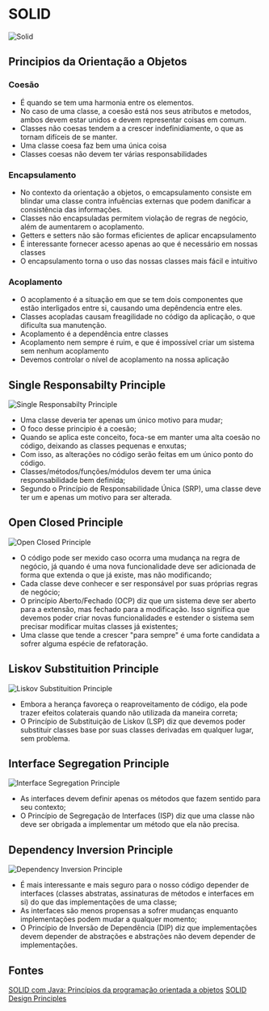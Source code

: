 # SOLID

![Solid](https://thedavidmasters.files.wordpress.com/2018/10/solid-principles.jpg)

## Principios da Orientação a Objetos

### Coesão

* É quando se tem uma harmonia entre os elementos. 
* No caso de uma classe, a coesão está nos seus atributos e metodos, ambos devem estar unidos e devem representar coisas em comum. 
* Classes não coesas tendem a a crescer indefinidiamente, o que as tornam difíceis de se manter.
* Uma classe coesa faz bem uma única coisa
* Classes coesas não devem ter várias responsabilidades

### Encapsulamento

* No contexto da orientação a objetos, o emcapsulamento consiste em blindar uma classe contra infuências externas que podem danificar a consistência das informações.
* Classes não encapsuladas permitem violação de regras de negócio, além de aumentarem o acoplamento.
* Getters e setters não são formas eficientes de aplicar encapsulamento
* É interessante fornecer acesso apenas ao que é necessário em nossas classes
* O encapsulamento torna o uso das nossas classes mais fácil e intuitivo

### Acoplamento

* O acoplamento é a situação em que se tem dois componentes que estão interligados entre si, causando uma depêndencia entre eles.
* Classes acopladas causam freagilidade no código da aplicação, o que dificulta sua manutenção.
* Acoplamento é a dependência entre classes
* Acoplamento nem sempre é ruim, e que é impossível criar um sistema sem nenhum acoplamento
* Devemos controlar o nível de acoplamento na nossa aplicação

## Single Responsabilty Principle 

![Single Responsabilty Principle](https://thedavidmasters.files.wordpress.com/2018/10/single-responsibility-principle.jpg)

* Uma classe deveria ter apenas um único motivo para mudar;
* O foco desse principio é a coesão;
* Quando se aplica este conceito, foca-se em manter uma alta coesão no código, deixando as classes pequenas e enxutas;
* Com isso, as alterações no código serão feitas em um único ponto do código.
* Classes/métodos/funções/módulos devem ter uma única responsabilidade bem definida;
* Segundo o Princípio de Responsabilidade Única (SRP), uma classe deve ter um e apenas um motivo para ser alterada.

## Open Closed Principle

![Open Closed Principle](https://thedavidmasters.files.wordpress.com/2018/10/open-closed-principle.png)

* O código pode ser mexido caso ocorra uma mudança na regra de negócio, já quando é uma nova funcionalidade deve ser adicionada de forma que extenda o que  já existe, mas não modificando;
* Cada classe deve conhecer e ser responsável por suas próprias regras de negócio;
* O princípio Aberto/Fechado (OCP) diz que um sistema deve ser aberto para a extensão, mas fechado para a modificação. Isso significa que devemos poder criar novas funcionalidades e estender o sistema sem precisar modificar muitas classes já existentes;
* Uma classe que tende a crescer "para sempre" é uma forte candidata a sofrer alguma espécie de refatoração.
 
## Liskov Substituition Principle

![Liskov Substituition Principle](https://thedavidmasters.files.wordpress.com/2018/10/liskov-substitution-principle.jpg)

* Embora a herança favoreça o reaproveitamento de código, ela pode trazer efeitos colaterais quando não utilizada da maneira correta;
* O Princípio de Substituição de Liskov (LSP) diz que devemos poder substituir classes base por suas classes derivadas em qualquer lugar, sem problema.

## Interface Segregation Principle

![Interface Segregation Principle](https://thedavidmasters.files.wordpress.com/2018/10/interface-segregation-principle.jpg)

* As interfaces devem definir apenas os métodos que fazem sentido para seu contexto;
* O Princípio de Segregação de Interfaces (ISP) diz que uma classe não deve ser obrigada a implementar um método que ela não precisa.

## Dependency Inversion Principle

![Dependency Inversion Principle](https://thedavidmasters.files.wordpress.com/2018/10/dependency-inversion-principle.jpg)

* É mais interessante e mais seguro para o nosso código depender de interfaces (classes abstratas, assinaturas de métodos e interfaces em si) do que das implementações de uma classe;
* As interfaces são menos propensas a sofrer mudanças enquanto implementações podem mudar a qualquer momento;
* O Princípio de Inversão de Dependência (DIP) diz que implementações devem depender de abstrações e abstrações não devem depender de implementações.


## Fontes 

[SOLID com Java: Princípios da programação orientada a objetos](https://cursos.alura.com.br/course/solid-orientacao-objetos-java)
[SOLID Design Principles]([https://link](https://thedavidmasters.com/2018/10/27/solid-design-principles/))